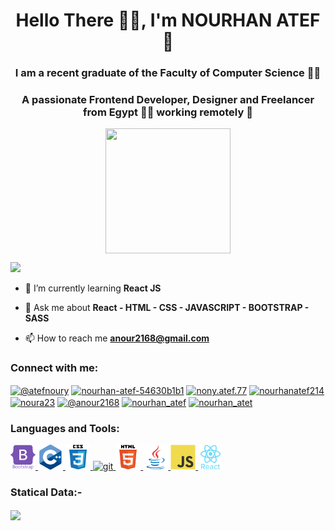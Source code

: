 <h1 align="center">Hello There 🙋‍♀️, I'm NOURHAN ATEF 💖</h1>
<h3 align="center"> I am a recent graduate of the Faculty of Computer Science 💪😴</h3>
<h3 align="center">A passionate Frontend Developer, Designer and Freelancer from Egypt 👨‍💻 working remotely 🚀</h3>

<div align="center">
<img src="https://raw.githubusercontent.com/akshitagupta15june/akshitagupta15june/master/200w.webp" align="center" height="200" width="200" />
</div>  
  <p><img src="https://gpvc.arturio.dev/Nourhaan-Atef"></p>



- 🌱 I’m currently learning **React JS**

- 💬 Ask me about **React - HTML - CSS - JAVASCRIPT - BOOTSTRAP - SASS**

- 📫 How to reach me **anour2168@gmail.com**

<h3 align="left">Connect with me:</h3>
<p align="left">
<a href="https://twitter.com/@atefnoury" target="blank"><img align="center" src="https://raw.githubusercontent.com/rahuldkjain/github-profile-readme-generator/master/src/images/icons/Social/twitter.svg" alt="@atefnoury" height="30" width="40" /></a>
<a href="https://linkedin.com/in/nourhan-atef-54630b1b1" target="blank"><img align="center" src="https://raw.githubusercontent.com/rahuldkjain/github-profile-readme-generator/master/src/images/icons/Social/linked-in-alt.svg" alt="nourhan-atef-54630b1b1" height="30" width="40" /></a>
<a href="https://fb.com/nony.atef.77" target="blank"><img align="center" src="https://raw.githubusercontent.com/rahuldkjain/github-profile-readme-generator/master/src/images/icons/Social/facebook.svg" alt="nony.atef.77" height="30" width="40" /></a>
<a href="https://instagram.com/nourhanatef214" target="blank"><img align="center" src="https://raw.githubusercontent.com/rahuldkjain/github-profile-readme-generator/master/src/images/icons/Social/instagram.svg" alt="nourhanatef214" height="30" width="40" /></a>
<a href="https://www.behance.net/noura23" target="blank"><img align="center" src="https://raw.githubusercontent.com/rahuldkjain/github-profile-readme-generator/master/src/images/icons/Social/behance.svg" alt="noura23" height="30" width="40" /></a>
<a href="https://www.hackerrank.com/@anour2168" target="blank"><img align="center" src="https://raw.githubusercontent.com/rahuldkjain/github-profile-readme-generator/master/src/images/icons/Social/hackerrank.svg" alt="@anour2168" height="30" width="40" /></a>
<a href="https://codeforces.com/profile/nourhan_atef" target="blank"><img align="center" src="https://raw.githubusercontent.com/rahuldkjain/github-profile-readme-generator/master/src/images/icons/Social/codeforces.svg" alt="nourhan_atef" height="30" width="40" /></a>
<a href="https://www.leetcode.com/nourhan_atet" target="blank"><img align="center" src="https://raw.githubusercontent.com/rahuldkjain/github-profile-readme-generator/master/src/images/icons/Social/leet-code.svg" alt="nourhan_atet" height="30" width="40" /></a>
</p>

<h3 align="left">Languages and Tools:</h3>
<p align="left"> <a href="https://getbootstrap.com" target="_blank" rel="noreferrer"> <img src="https://raw.githubusercontent.com/devicons/devicon/master/icons/bootstrap/bootstrap-plain-wordmark.svg" alt="bootstrap" width="40" height="40"/> </a> <a href="https://www.w3schools.com/cpp/" target="_blank" rel="noreferrer"> <img src="https://raw.githubusercontent.com/devicons/devicon/master/icons/cplusplus/cplusplus-original.svg" alt="cplusplus" width="40" height="40"/> </a> <a href="https://www.w3schools.com/css/" target="_blank" rel="noreferrer"> <img src="https://raw.githubusercontent.com/devicons/devicon/master/icons/css3/css3-original-wordmark.svg" alt="css3" width="40" height="40"/> </a> <a href="https://git-scm.com/" target="_blank" rel="noreferrer"> <img src="https://www.vectorlogo.zone/logos/git-scm/git-scm-icon.svg" alt="git" width="40" height="40"/> </a> <a href="https://www.w3.org/html/" target="_blank" rel="noreferrer"> <img src="https://raw.githubusercontent.com/devicons/devicon/master/icons/html5/html5-original-wordmark.svg" alt="html5" width="40" height="40"/> </a> <a href="https://www.java.com" target="_blank" rel="noreferrer"> <img src="https://raw.githubusercontent.com/devicons/devicon/master/icons/java/java-original.svg" alt="java" width="40" height="40"/> </a> <a href="https://developer.mozilla.org/en-US/docs/Web/JavaScript" target="_blank" rel="noreferrer"> <img src="https://raw.githubusercontent.com/devicons/devicon/master/icons/javascript/javascript-original.svg" alt="javascript" width="40" height="40"/> </a> <a href="https://nodejs.org" target="_blank" rel="noreferrer"> <a href="https://reactjs.org/" target="_blank" rel="noreferrer"> <img src="https://raw.githubusercontent.com/devicons/devicon/master/icons/react/react-original-wordmark.svg" alt="react" width="40" height="40"/> </a> </p>

<h3>Statical Data:-</h3>

<p><img align="center" src="https://github-readme-streak-stats.herokuapp.com?user=Nourhaan-Atef&theme=dracula&hide_border=false&date_format=M%20j%5B%2C%20Y%5D"/></p>

